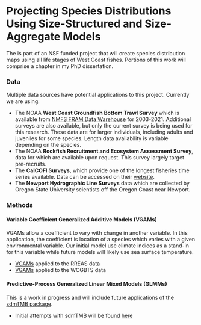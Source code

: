 # Projecting Species Distributions Using Size-Structured and Size-Aggregate Models

The is part of an NSF funded project that will create species distribution maps using all life stages of West Coast fishes. Portions of this work will comprise a chapter in my PhD dissertation.

### Data
Multiple data sources have potential applications to this project. Currently we are using:
- The NOAA **West Coast Groundfish Bottom Trawl Survey** which is available from [NMFS FRAM Data Warehouse](https://www.webapps.nwfsc.noaa.gov/data/map) for 2003-2021. Additional surveys are also available, but only the current survey is being used for this research. These data are for larger individuals, including adults and juveniles for some species. Length data availability is variable depending on the species.
- The NOAA **Rockfish Recruitment and Ecosystem Assessment Survey**, data for which are available upon request. This survey largely target pre-recruits.
- The **CalCOFI Surveys**, which provide one of the longest fisheries time series available. Data can be accessed on their [website](https://calcofi.org).
- The **Newport Hydrographic Line Surveys** data which are collected by Oregon State University scientists off the Oregon Coast near Newport.

### Methods
#### Variable Coefficient Generalized Additive Models (VGAMs)
VGAMs allow a coefficient to vary with change in another variable. In this application, the coefficient is location of a species which varies with a given environmental variable. Our initial model use climate indices as a stand-in for this variable while future models will likely use sea surface temperature.
- [VGAMs](code/RREAS_model_exploration.RMD/) applied to the RREAS data
- [VGAMs](code/WCGBTS_model_exploration.RMD/) applied to the WCGBTS data

#### Predictive-Process Generalized Linear Mixed Models (GLMMs)
This is a work in progress and will include future applications of the [sdmTMB package](https://github.com/pbs-assess/sdmTMB).
- Initial attempts with sdmTMB will be found [here](code/sdmTMB_practice.RMD/)